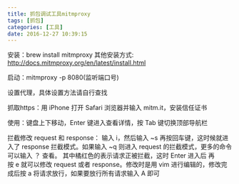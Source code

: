 ```yaml
---
title: 抓包调试工具mitmproxy
tags: [抓包]
categories: [工具]
date: 2016-12-27 10:39:15
---
```


安装：brew install mitmproxy
其他安装方式: http://docs.mitmproxy.org/en/latest/install.html

启动：mitmproxy -p 8080(监听端口号)

设置代理，具体设置方法请自行查找

抓取https：用 iPhone 打开 Safari 浏览器并输入 mitm.it，安装信任证书

使用：键盘上下移动，Enter 键进入查看详情，按 Tab 键切换顶部导航栏

拦截修改 request 和 response：
输入 i，然后输入 ~s 再按回车键，这时候就进入了 response 拦截模式。如果输入 ~q 则进入 request 的拦截模式，更多的命令可以输入 ？ 查看。
其中橘红色的表示请求正被拦截，这时 Enter 进入后 再按 e 就可以修改 request 或者 response。修改时是用 vim 进行编辑的，修改完成后按 a 将请求放行，如果要放行所有请求输入 A 即可